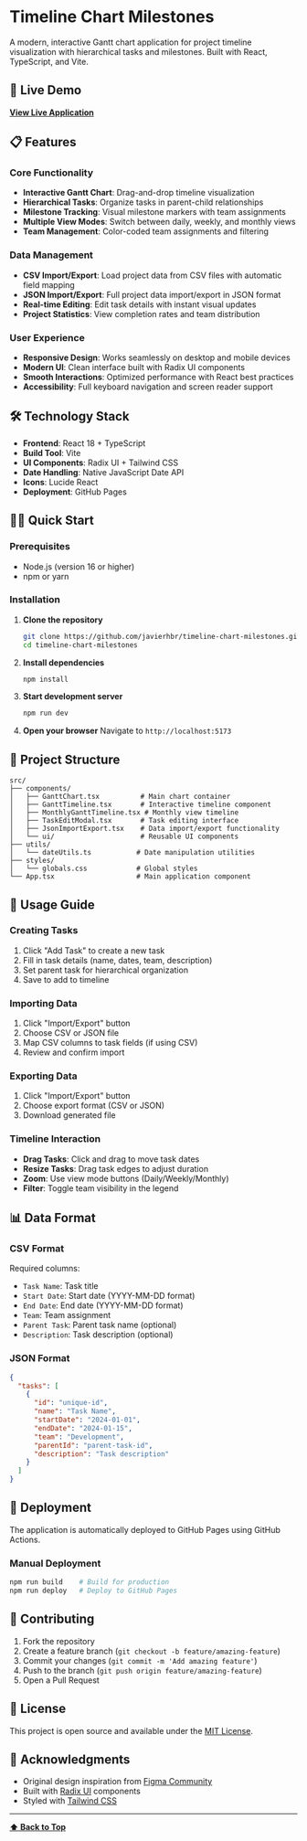 
# Timeline Chart Milestones

A modern, interactive Gantt chart application for project timeline visualization with hierarchical tasks and milestones. Built with React, TypeScript, and Vite.

## 🚀 Live Demo

**[View Live Application](https://javierhbr.github.io/timeline-chart-milestones/)**

## 📋 Features

### Core Functionality
- **Interactive Gantt Chart**: Drag-and-drop timeline visualization
- **Hierarchical Tasks**: Organize tasks in parent-child relationships
- **Milestone Tracking**: Visual milestone markers with team assignments
- **Multiple View Modes**: Switch between daily, weekly, and monthly views
- **Team Management**: Color-coded team assignments and filtering

### Data Management
- **CSV Import/Export**: Load project data from CSV files with automatic field mapping
- **JSON Import/Export**: Full project data import/export in JSON format
- **Real-time Editing**: Edit task details with instant visual updates
- **Project Statistics**: View completion rates and team distribution

### User Experience
- **Responsive Design**: Works seamlessly on desktop and mobile devices
- **Modern UI**: Clean interface built with Radix UI components
- **Smooth Interactions**: Optimized performance with React best practices
- **Accessibility**: Full keyboard navigation and screen reader support

## 🛠️ Technology Stack

- **Frontend**: React 18 + TypeScript
- **Build Tool**: Vite
- **UI Components**: Radix UI + Tailwind CSS
- **Date Handling**: Native JavaScript Date API
- **Icons**: Lucide React
- **Deployment**: GitHub Pages

## 🏃‍♂️ Quick Start

### Prerequisites
- Node.js (version 16 or higher)
- npm or yarn

### Installation

1. **Clone the repository**
   ```bash
   git clone https://github.com/javierhbr/timeline-chart-milestones.git
   cd timeline-chart-milestones
   ```

2. **Install dependencies**
   ```bash
   npm install
   ```

3. **Start development server**
   ```bash
   npm run dev
   ```

4. **Open your browser**
   Navigate to `http://localhost:5173`

## 📁 Project Structure

```
src/
├── components/
│   ├── GanttChart.tsx          # Main chart container
│   ├── GanttTimeline.tsx       # Interactive timeline component
│   ├── MonthlyGanttTimeline.tsx # Monthly view timeline
│   ├── TaskEditModal.tsx       # Task editing interface
│   ├── JsonImportExport.tsx    # Data import/export functionality
│   └── ui/                     # Reusable UI components
├── utils/
│   └── dateUtils.ts           # Date manipulation utilities
├── styles/
│   └── globals.css            # Global styles
└── App.tsx                    # Main application component
```

## 🎯 Usage Guide

### Creating Tasks
1. Click "Add Task" to create a new task
2. Fill in task details (name, dates, team, description)
3. Set parent task for hierarchical organization
4. Save to add to timeline

### Importing Data
1. Click "Import/Export" button
2. Choose CSV or JSON file
3. Map CSV columns to task fields (if using CSV)
4. Review and confirm import

### Exporting Data
1. Click "Import/Export" button
2. Choose export format (CSV or JSON)
3. Download generated file

### Timeline Interaction
- **Drag Tasks**: Click and drag to move task dates
- **Resize Tasks**: Drag task edges to adjust duration
- **Zoom**: Use view mode buttons (Daily/Weekly/Monthly)
- **Filter**: Toggle team visibility in the legend

## 📊 Data Format

### CSV Format
Required columns:
- `Task Name`: Task title
- `Start Date`: Start date (YYYY-MM-DD format)
- `End Date`: End date (YYYY-MM-DD format)
- `Team`: Team assignment
- `Parent Task`: Parent task name (optional)
- `Description`: Task description (optional)

### JSON Format
```json
{
  "tasks": [
    {
      "id": "unique-id",
      "name": "Task Name",
      "startDate": "2024-01-01",
      "endDate": "2024-01-15",
      "team": "Development",
      "parentId": "parent-task-id",
      "description": "Task description"
    }
  ]
}
```

## 🚀 Deployment

The application is automatically deployed to GitHub Pages using GitHub Actions.

### Manual Deployment
```bash
npm run build    # Build for production
npm run deploy   # Deploy to GitHub Pages
```

## 🤝 Contributing

1. Fork the repository
2. Create a feature branch (`git checkout -b feature/amazing-feature`)
3. Commit your changes (`git commit -m 'Add amazing feature'`)
4. Push to the branch (`git push origin feature/amazing-feature`)
5. Open a Pull Request

## 📝 License

This project is open source and available under the [MIT License](LICENSE).

## 🙏 Acknowledgments

- Original design inspiration from [Figma Community](https://www.figma.com/design/Pg1vs3fwQX5IgqQKLLzDBe/Gantt-Chart-Jer%C3%A1rquico-con-Milestones)
- Built with [Radix UI](https://www.radix-ui.com/) components
- Styled with [Tailwind CSS](https://tailwindcss.com/)

---

**[⬆️ Back to Top](#timeline-chart-milestones)**  